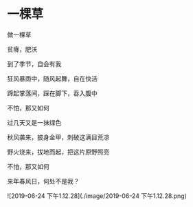 # 一棵草

做一棵草

贫瘠，肥沃

到了季节，自会有我

狂风暴雨中，随风起舞，自在快活

蹄起掌落间，踩在脚下，吞入腹中

不怕，那又如何

过几天又是一抹绿色

秋风袭来，披身金甲，刺破这满目荒凉

野火烧来，拔地而起，把这片原野照亮

不怕，那又如何

来年春风日，何处不是我？

![2019-06-24 下午1.12.28](./image/2019-06-24 下午1.12.28.png)

